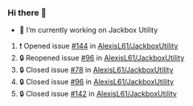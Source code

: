 ### Hi there 👋

- 🔭 I’m currently working on Jackbox Utility

<!--START_SECTION:activity-->
1. ❗ Opened issue [#144](https://github.com/AlexisL61/JackboxUtility/issues/144) in [AlexisL61/JackboxUtility](https://github.com/AlexisL61/JackboxUtility)
2. 🔒 Reopened issue [#96](https://github.com/AlexisL61/JackboxUtility/issues/96) in [AlexisL61/JackboxUtility](https://github.com/AlexisL61/JackboxUtility)
3. 🔒 Closed issue [#78](https://github.com/AlexisL61/JackboxUtility/issues/78) in [AlexisL61/JackboxUtility](https://github.com/AlexisL61/JackboxUtility)
4. 🔒 Closed issue [#96](https://github.com/AlexisL61/JackboxUtility/issues/96) in [AlexisL61/JackboxUtility](https://github.com/AlexisL61/JackboxUtility)
5. 🔒 Closed issue [#142](https://github.com/AlexisL61/JackboxUtility/issues/142) in [AlexisL61/JackboxUtility](https://github.com/AlexisL61/JackboxUtility)
<!--END_SECTION:activity-->
